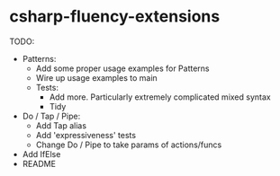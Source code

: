 csharp-fluency-extensions
=========================

TODO:

* Patterns:
    * Add some proper usage examples for Patterns
    * Wire up usage examples to main
    * Tests:
        * Add more. Particularly extremely complicated mixed syntax
        * Tidy
* Do / Tap / Pipe:
    * Add Tap alias
    * Add 'expressiveness' tests
    * Change Do / Pipe to take params of actions/funcs
* Add IfElse
* README
